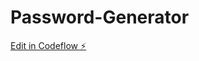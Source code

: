 # Password-Generator

[Edit in Codeflow ⚡️](https://stackblitz.com/~/github.com/BipinTimilsena123/Password-Generator)
